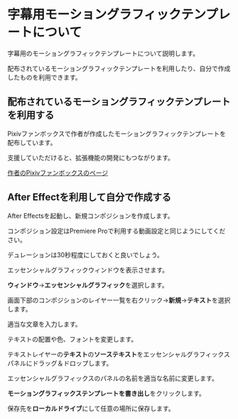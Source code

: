 # 字幕用モーショングラフィックテンプレートについて

字幕用のモーショングラフィックテンプレートについて説明します。

配布されているモーショングラフィックテンプレートを利用したり、自分で作成したものを利用できます。

## 配布されているモーショングラフィックテンプレートを利用する

Pixivファンボックスで作者が作成したモーショングラフィックテンプレートを配布しています。

支援していただけると、拡張機能の開発にもつながります。

[作者のPixivファンボックスのページ](https://qlvyggph.fanbox.cc/)

## After Effectを利用して自分で作成する

After Effectsを起動し、新規コンポジションを作成します。

コンポジション設定はPremiere Proで利用する動画設定と同じようにしてください。

デュレーションは30秒程度にしておくと良いでしょう。

エッセンシャルグラフィックウィンドウを表示させます。

**ウィンドウ**→**エッセンシャルグラフィック**を選択します。

画面下部のコンポジションのレイヤー一覧を右クリック->**新規**->**テキスト**を選択します。

適当な文章を入力します。

テキストの配置や色、フォントを変更します。

テキストレイヤーの**テキスト**の**ソーステキスト**をエッセンシャルグラフィックスパネルにドラッグ＆ドロップします。

エッセンシャルグラフィックスのパネルの名前を適当な名前に変更します。

**モーショングラフィックステンプレートを書き出し**をクリックします。

保存先を**ローカルドライブ**にして任意の場所に保存します。

